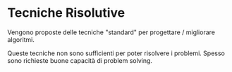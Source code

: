 # Tecniche Risolutive

Vengono proposte delle tecniche "standard" per progettare / migliorare algoritmi.

Queste tecniche non sono sufficienti per poter risolvere i problemi. Spesso sono richieste buone capacità di problem solving.
